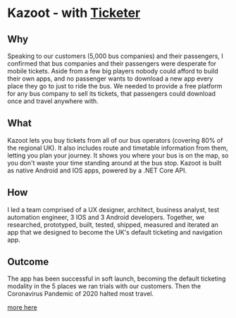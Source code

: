 # Kazoot - with [Ticketer](https://www.ticketer.com/)

## Why
Speaking to our customers (5,000 bus companies) and their passengers, I confirmed that bus companies and their passengers were desperate for mobile tickets. Aside from a few big players nobody could afford to build their own apps, and no passenger wants to download a new app every place they go to just to ride the bus. We needed to provide a free platform for any bus company to sell its tickets, that passengers could download once and travel anywhere with.

## What
Kazoot lets you buy tickets from all of our bus operators (covering 80% of the regional UK). It also includes route and timetable information from them, letting you plan your journey. It shows you where your bus is on the map, so you don't waste your time standing around at the bus stop. Kazoot is built as native Android and IOS apps, powered by a .NET Core API.

## How
I led a team comprised of a UX designer, architect, business analyst, test automation engineer, 3 IOS and 3 Android developers. Together, we researched, prototyped, built, tested, shipped, measured and iterated an app that we designed to become the UK's default ticketing and navigation app.

## Outcome
The app has been successful in soft launch, becoming the default ticketing modality in the 5 places we ran trials with our customers. Then the Coronavirus Pandemic of 2020 halted most travel.

[more here](https://www.ticketer.com/en/products/kazoot/?group=for-your-passengers)